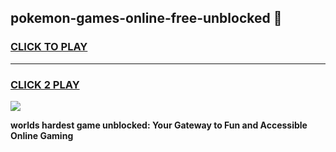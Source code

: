 
## pokemon-games-online-free-unblocked 👋
<h3>
<a href="https://premium.freeplayer.one?title=pokemon-games-online-free-unblocked&ref=14F">CLICK TO PLAY</a></h3>
<hr>

<h3>
<a href="https://premium.freeplayer.one?title=pokemon-games-online-free-unblocked&ref=14F">CLICK 2 PLAY</a>
  
</h3>

<a href="https://premium.freeplayer.one?title=pokemon-games-online-free-unblocked&ref=12F/"><img src="https://clearcache.store/games.png"></a>


**worlds hardest game unblocked: Your Gateway to Fun and Accessible Online Gaming**
